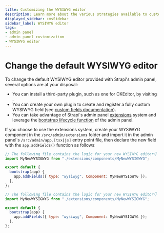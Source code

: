 ```yaml
---
title: Customizing the WYSIWYG editor
description: Learn more about the various strategies available to customize the WYSIWYG editor in Strapi's admin panel.
displayed_sidebar: cmsSidebar
sidebar_label: WYSIWYG editor
tags:
- admin panel 
- admin panel customization
- WYSIWYG editor
---
```


# Change the default WYSIWYG editor

To change the default WYSIWYG editor provided with Strapi's admin panel, several options are at your disposal:

- You can install a third-party plugin, such as one for CKEditor, by visiting <ExternalLink to="https://market.strapi.io/" text="Strapi's Marketplace"/>.
- You can create your own plugin to create and register a fully custom WYSIWYG field (see [custom fields documentation](/cms/features/custom-fields)).
- You can take advantage of Strapi's admin panel [extensions](/cms/admin-panel-customization/extension) system and leverage the [bootstrap lifecycle function](/cms/plugins-development/admin-panel-api#bootstrap) of the admin panel.

If you choose to use the extensions system, create your WYSIWYG component in the `/src/admin/extensions` folder and import it in the admin panel's `/src/admin/app.[tsx|js]` entry point file, then declare the new field with the `app.addFields()` function as follows:

<Tabs groupId="js-ts">
<TabItem value="js" label="JavaScript">

```js title="/src/admin/app.js"
// The following file contains the logic for your new WYSIWYG editor👇
import MyNewWYSIGWYG from "./extensions/components/MyNewWYSIGWYG";

export default {
  bootstrap(app) {
    app.addFields({ type: "wysiwyg", Component: MyNewWYSIGWYG });
  },
};
```

</TabItem>

<TabItem value="ts" label="TypeScript">

```js title="/src/admin/app.tsx"
// The following file contains the logic for your new WYSIWYG editor👇
import MyNewWYSIGWYG from "./extensions/components/MyNewWYSIGWYG";

export default {
  bootstrap(app) {
    app.addFields({ type: "wysiwyg", Component: MyNewWYSIGWYG });
  },
};
```

</TabItem>
</Tabs>
